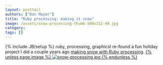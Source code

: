 ```yaml
---
layout: posttail
authors: ["Dan Mayer"]
title: "Ruby processing: making it snow"
image: /assets/snow-processing-thumb-500x312-49.jpg
category:
tags: []
---
```

{% include JB/setup %}
ruby, processing, graphicsI re-found a fun holiday project I did a couple years ago [making snow with Ruby processing](https://github.com/danmayer/Processing-Snow).    [{% unless page.image %}
![snow-processing.jpg](/assets/snow-processing-thumb-500x312-49.jpg)
{% endunless %}](/assets/snow-processing.jpg)